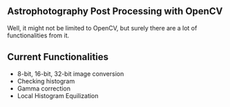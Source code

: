## Astrophotography Post Processing with OpenCV

Well, it might not be limited to OpenCV, but surely there are a lot of functionalities from it.

## Current Functionalities
* 8-bit, 16-bit, 32-bit image conversion
* Checking histogram
* Gamma correction
* Local Histogram Equilization
